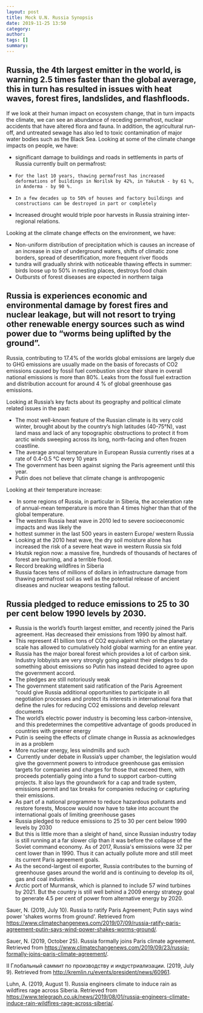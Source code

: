 ```yaml
---
layout: post
title: Mock U.N. Russia Synopsis
date: 2019-11-25 13:50
category: 
author: 
tags: []
summary: 
---
```


## Russia, the 4th largest emitter in the world, is warning 2.5 times faster than the global average, this in turn has resulted in issues with heat waves, forest fires, landslides, and flashfloods. 

If we look at their human impact on ecosystem change, that in turn impacts the climate, we can see an abundance of receding permafrost, nuclear accidents that have altered flora and fauna. In addition, the agricultural run-off, and untreated sewage has also led to toxic contamination of major water bodies such as the Black Sea. 
Looking at some of the climate change impacts on people, we have:
*	significant damage to buildings and roads in settlements in parts of Russia currently built on permafrost:
  * 	For the last 10 years, thawing permafrost has increased deformations of buildings in Norilsk by 42%, in Yakutsk - by 61 %, in Anderma - by 90 %.
  * 	In a few decades up to 50% of houses and factory buildings and constructions can be destroyed in part or completely

*	Increased drought would triple poor harvests in Russia straining inter-regional relations.

Looking at the climate change effects on the environment, we have:
*	Non-uniform distribution of precipitation which is causes an increase of an increase in size of underground waters, shifts of climatic zone borders, spread of desertification, more frequent river floods
*	tundra will gradually shrink with noticeable thawing effects in summer: birds loose up to 50% in nesting places, destroys food chain 
*	Outbursts of forest diseases are expected in northern taiga 

## Russia is experiences economic and environmental damage by forest fires and nuclear leakage, but will not resort to trying other renewable energy sources such as wind power due to “worms being uplifted by the ground”. 


Russia, contributing to 17.4% of the worlds global emissions are largely due to GHG emissions are usually made on the basis of forecasts of CO2 emissions caused by fossil fuel combustion since their share in overall national emissions is more than 80%.  Leaks from the fossil fuel extraction and distribution account for around 4 % of global greenhouse gas emissions.

Looking at Russia’s key facts about its geography and political climate related issues in the past:
*	The most well-known feature of the Russian climate is its very cold winter, brought about by the country’s high latitudes (40-75°N), vast land mass and lack of any topographic obstructions to protect it from arctic winds sweeping across its long, north-facing and often frozen coastline.
*	The average annual temperature in European Russia currently rises at a rate of 0.4-0.5 °C every 10 years 
*	The government has been against signing the Paris agreement until this year. 
*	Putin does not believe that climate change is anthropogenic 

Looking at their temperature increase:
*	 In some regions of Russia, in particular in Siberia, the acceleration rate of annual-mean temperature is more than 4 times higher than that of the global temperature.
*	The western Russia heat wave in 2010 led to severe socioeconomic impacts and was likely the 
*	hottest summer in the last 500 years in eastern Europe/ western Russia
*	Looking at the 2010 heat wave, the dry soil moisture alone has increased the risk of a severe heat wave in western Russia six fold
*	Irkutsk region now: a massive fire, hundreds of thousands of hectares of forest are burning, and a terrible flood.
*	Record breaking wildfires in Siberia 
*	Russia faces tens of millions of dollars in infrastructure damage from thawing permafrost soil as well as the potential release of ancient diseases and nuclear weapons testing fallout. 

## Russia pledged to reduce emissions to 25 to 30 per cent below 1990 levels by 2030. 

*	Russia is the world’s fourth largest emitter, and recently joined the Paris agreement. Has decreased their emissions from 1990 by almost half. 
*	This represent 41 billion tons of CO2 equivalent which on the planetary scale has allowed to cumulatively hold global warming for an entire year. 
*	Russia has the major boreal forest which provides a lot of carbon sink. Industry lobbyists are very strongly going against their pledges to do something about emissions so Putin has instead decided to agree upon the government accord. 
*	The pledges are still notoriously weak 
*	The government statement said ratification of the Paris Agreement “could give Russia additional opportunities to participate in all negotiation processes and protect its interests in international fora that define the rules for reducing CO2 emissions and develop relevant documents
*	The world’s electric power industry is becoming less carbon-intensive, and this predetermines the competitive advantage of goods produced in countries with greener energy
*	Putin is seeing the effects of climate change in Russia as acknowledges in as a problem
*	More nuclear energy, less windmills and such 
*	 Currently under debate in Russia’s upper chamber, the legislation would give the government powers to introduce greenhouse gas emission targets for companies and charges for those that exceed them, with proceeds potentially going into a fund to support carbon-cutting projects. It also lays the groundwork for a cap and trade system, emissions permit and tax breaks for companies reducing or capturing their emissions.
*	As part of a national programme to reduce hazardous pollutants and restore forests, Moscow would now have to take into account the international goals of limiting greenhouse gases
*	Russia pledged to reduce emissions to 25 to 30 per cent below 1990 levels by 2030
*	But this is little more than a sleight of hand, since Russian industry today is still running at a far slower clip than it was before the collapse of the Soviet command economy. As of 2017, Russia's emissions were 32 per cent lower than in 1990. Thus it can actually pollute more and still meet its current Paris agreement goals.
*	As the second-largest oil exporter, Russia contributes to the burning of greenhouse gases around the world and is continuing to develop its oil, gas and coal industries. 
*	Arctic port of Murmansk, which is planned to include 57 wind turbines by 2021. But the country is still well behind a 2009 energy strategy goal to generate 4.5 per cent of power from alternative energy by 2020. 



Sauer, N. (2019, July 10). Russia to ratify Paris Agreement; Putin says wind power 'shakes worms from ground'. Retrieved from https://www.climatechangenews.com/2019/07/09/russia-ratify-paris-agreement-putin-says-wind-power-shakes-worms-ground/.

Sauer, N. (2019, October 25). Russia formally joins Paris climate agreement. Retrieved from https://www.climatechangenews.com/2019/09/23/russia-formally-joins-paris-climate-agreement/.

II Глобальный саммит по производству и индустриализации. (2019, July 9). Retrieved from http://kremlin.ru/events/president/news/60961.

Luhn, A. (2019, August 1). Russia engineers climate to induce rain as wildfires rage across Siberia. Retrieved from https://www.telegraph.co.uk/news/2019/08/01/russia-engineers-climate-induce-rain-wildfires-rage-across-siberia/.





